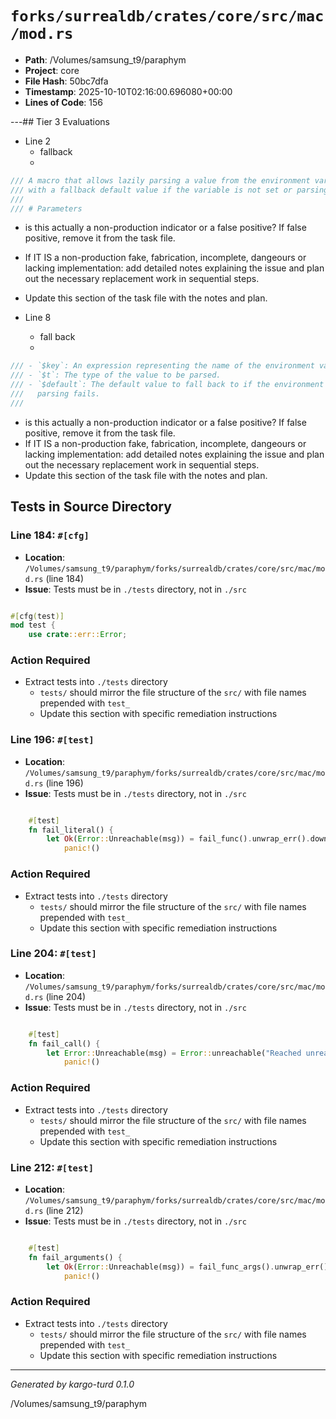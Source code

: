 # `forks/surrealdb/crates/core/src/mac/mod.rs`

- **Path**: /Volumes/samsung_t9/paraphym
- **Project**: core
- **File Hash**: 50bc7dfa  
- **Timestamp**: 2025-10-10T02:16:00.696080+00:00  
- **Lines of Code**: 156

---## Tier 3 Evaluations


- Line 2
  - fallback
  - 

```rust
/// A macro that allows lazily parsing a value from the environment variable,
/// with a fallback default value if the variable is not set or parsing fails.
///
/// # Parameters
```

- is this actually a non-production indicator or a false positive? If false positive, remove it from the task file.
- If IT IS a non-production fake, fabrication, incomplete, dangeours or lacking implementation: add detailed notes explaining the issue and plan out the necessary replacement work in sequential steps. 
- Update this section of the task file with the notes and plan.


- Line 8
  - fall back
  - 

```rust
/// - `$key`: An expression representing the name of the environment variable.
/// - `$t`: The type of the value to be parsed.
/// - `$default`: The default value to fall back to if the environment variable is not set or
///   parsing fails.
///
```

- is this actually a non-production indicator or a false positive? If false positive, remove it from the task file.
- If IT IS a non-production fake, fabrication, incomplete, dangeours or lacking implementation: add detailed notes explaining the issue and plan out the necessary replacement work in sequential steps. 
- Update this section of the task file with the notes and plan.

## Tests in Source Directory


### Line 184: `#[cfg]`

- **Location**: `/Volumes/samsung_t9/paraphym/forks/surrealdb/crates/core/src/mac/mod.rs` (line 184)
- **Issue**: Tests must be in `./tests` directory, not in `./src`

```rust

#[cfg(test)]
mod test {
	use crate::err::Error;

```

### Action Required

- Extract tests into `./tests` directory
  - `tests/` should mirror the file structure of the `src/` with file names prepended with `test_`
  - Update this section with specific remediation instructions
  


### Line 196: `#[test]`

- **Location**: `/Volumes/samsung_t9/paraphym/forks/surrealdb/crates/core/src/mac/mod.rs` (line 196)
- **Issue**: Tests must be in `./tests` directory, not in `./src`

```rust

	#[test]
	fn fail_literal() {
		let Ok(Error::Unreachable(msg)) = fail_func().unwrap_err().downcast() else {
			panic!()
```

### Action Required

- Extract tests into `./tests` directory
  - `tests/` should mirror the file structure of the `src/` with file names prepended with `test_`
  - Update this section with specific remediation instructions
  


### Line 204: `#[test]`

- **Location**: `/Volumes/samsung_t9/paraphym/forks/surrealdb/crates/core/src/mac/mod.rs` (line 204)
- **Issue**: Tests must be in `./tests` directory, not in `./src`

```rust

	#[test]
	fn fail_call() {
		let Error::Unreachable(msg) = Error::unreachable("Reached unreachable code") else {
			panic!()
```

### Action Required

- Extract tests into `./tests` directory
  - `tests/` should mirror the file structure of the `src/` with file names prepended with `test_`
  - Update this section with specific remediation instructions
  


### Line 212: `#[test]`

- **Location**: `/Volumes/samsung_t9/paraphym/forks/surrealdb/crates/core/src/mac/mod.rs` (line 212)
- **Issue**: Tests must be in `./tests` directory, not in `./src`

```rust

	#[test]
	fn fail_arguments() {
		let Ok(Error::Unreachable(msg)) = fail_func_args().unwrap_err().downcast() else {
			panic!()
```

### Action Required

- Extract tests into `./tests` directory
  - `tests/` should mirror the file structure of the `src/` with file names prepended with `test_`
  - Update this section with specific remediation instructions
  

---

*Generated by kargo-turd 0.1.0*

/Volumes/samsung_t9/paraphym